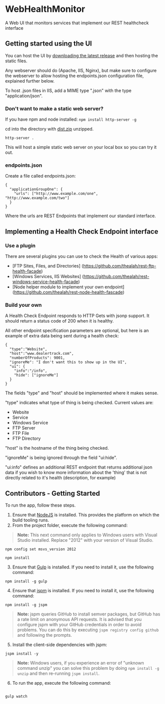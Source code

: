# WebHealthMonitor
A Web UI that monitors services that implement our REST healthcheck interface

## Getting started using the UI

You can host the UI by [downloading the latest release](https://github.com/dtinteractive/WebHealthMonitor/releases/download/0.1.0/dist.zip) and then hosting the static files.

Any webserver should do (Apache, IIS, Nginx), but make sure to configure the webserver to allow hosting the endpoints.json configuration file, explained further below.

To host .json files in IIS, add a MIME type ".json" with the type "application/json".

### Don't want to make a static web server?

If you have npm and node installed:
`npm install http-server -g`

cd into the directory with [dist.zip](https://github.com/dtinteractive/WebHealthMonitor/releases/download/0.1.0/dist.zip) unzipped.

`http-server .`

This will host a simple static web server on your local box so you can try it out.

### endpoints.json

Create a file called endpoints.json: 
```
{
  "applicationGroupOne": {
    "urls": ["http://www.example.com/one", "http://www.example.com/two"]
  }
}
```

Where the urls are REST Endpoints that implement our standard interface.

## Implementing a Health Check Endpoint interface

### Use a plugin

There are several plugins you can use to check the Health of various apps:

* [FTP Sites, Files, and Directories] (https://github.com/thealah/rest-ftp-health-facade)
* [Windows Services, IIS Websites] (https://github.com/thealah/rest-windows-service-health-facade)
* [Node helper module to implement your own endpoint] (https://github.com/thealah/rest-node-health-fascade)

### Build your own

A Health Check Endpoint responds to HTTP Gets with jsonp support. It should return a status code of 200 when it is healthy.

All other endpoint specification parameters are optional, but here is an example of extra data being sent during a health check:

```
{
  "type":"Website",
  "host":"www.dealertrack.com",
  "numberOfProducts": 9001,
  "ignoreMe": "I don't want this to show up in the UI",
  "ui": {
    "info":"/info",
    "hide": ["ignoreMe"]
  }
}
```

The fields "type" and "host" should be implemented where it makes sense. 

"type" indicates what type of thing is being checked. Current values are:

* Website
* Service
* Windows Service
* FTP Server
* FTP File
* FTP Directory

"host" is the hostname of the thing being checked.

"ignoreMe" is being ignored through the field "ui:hide".

"ui:info" defines an additional REST endpoint that returns additional json data if you wish to know more information about the 'thing' that is not directly related to it's health (description, for example)

## Contributors - Getting Started

To run the app, follow these steps.

1. Ensure that [NodeJS](http://nodejs.org/) is installed. This provides the platform on which the build tooling runs.
2. From the project folder, execute the following command:

  >**Note:** This next command only applies to Windows users with Visual Studio installed. Replace "2012" with your version of Visual Studio.
  ```shell
  npm config set msvs_version 2012
  ```

  ```shell
  npm install
  ```
3. Ensure that [Gulp](http://gulpjs.com/) is installed. If you need to install it, use the following command:

  ```shell
  npm install -g gulp
  ```
4. Ensure that [jspm](http://jspm.io/) is installed. If you need to install it, use the following command:

  ```shell
  npm install -g jspm
  ```
  > **Note:** jspm queries GitHub to install semver packages, but GitHub has a rate limit on anonymous API requests. It is advised that you configure jspm with your GitHub credentials in order to avoid problems. You can do this by executing `jspm registry config github` and following the prompts.
5. Install the client-side dependencies with jspm:

  ```shell
  jspm install -y
  ```
  >**Note:** Windows users, if you experience an error of "unknown command unzip" you can solve this problem by doing `npm install -g unzip` and then re-running `jspm install`.
6. To run the app, execute the following command:

```shell

gulp watch
```
